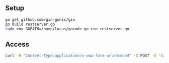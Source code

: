 
## Setup
```bash
go get github.com/gin-gonic/gin
go build restserver.go
sudo env GOPATH=/home/lucas/gocode go run restserver.go

```

## Access
```bash
curl -H "Content-Type:application/x-www-form-urlencoded" -X POST -d 'table=http-in&ip=192.168.3.54&role=0' http://localhost:8080/table 
```
